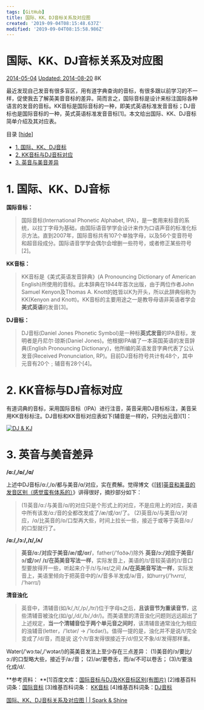 ```yaml
---
tags: [GitHub]
title: 国际、KK、DJ音标关系及对应图
created: '2019-09-04T08:15:48.637Z'
modified: '2019-09-04T08:15:58.986Z'
---
```


# 国际、KK、DJ音标关系及对应图

[2014\-05\-04](http://sparkandshine.net/international-kk-dj-phonetic-symbols-and-the-corresponding-figure/) [Updated: 2014\-08\-20](http://sparkandshine.net/international-kk-dj-phonetic-symbols-and-the-corresponding-figure/) 8K

最近发现自己发音有很多盲区，用有道字典查询的音标，有很多跟以前学习的不一样，促使我去了解英美音音标的差异。简而言之，国际音标是设计来标注国际各种语言的发音的音标。KK音标是国际音标的一种，即美式英语标准发音音标；DJ音标也是国际音标的一种，英式英语标准发音音标\[1\]。本文给出国际、KK、DJ音标简单介绍及其对应表。

目录 \[[hide](#)\]

*   [1\. 国际、KK、DJ音标](#1_KKDJ)
*   [2\. KK音标与DJ音标对应](#2_KKDJ)
*   [3\. 英音与美音差异](#3)

# 1\. 国际、KK、DJ音标

**国际音标：**

> 国际音标(International Phonetic Alphabet, IPA)，是一套用来标音的系统，以拉丁字母为基础，由国际语音学学会设计来作为口语声音的标准化标示方法。直到2007年，国际音标共有107个单独字母，以及56个变音符号和超音段成分。国际语音学学会偶尔会增删一些符号，或者修正某些符号\[2\]。

**KK音标：**

> KK音标是《美式英语发音辞典》(A Pronouncing Dictionary of American English)所使用的音标。此本辞典在1944年首次出版，由于两位作者John Samuel Kenyon及Thomas A. Knott的姓皆以K为开头，所以此辞典俗称为KK(Kenyon and Knott)。KK音标的主要用途之一是教导母语非英语者学会**美式英语**的发音\[3\]。

**DJ音标：**

> DJ音标(Daniel Jones Phonetic Symbol)是一种标**英式发音**的IPA音标，发明者是丹尼尔·琼斯(Daniel Jones)。他根据IPA编了一本英国英语的发音辞典(English Pronouncing Dictionary)，他所编的英语发音字典代表了公认发音(Received Pronunciation, RP)。目前DJ音标符号共计有48个，其中元音有20个﹔辅音有28个\[4\]。

# 2\. KK音标与DJ音标对应

有道词典的音标，采用国际音标（IPA）进行注音，英音采用DJ音标标注，美音采用KK音标标注。DJ音标和KK音标对应表如下(辅音是一样的，只列出元音)\[1\]：

[![DJ & KJ](http://sparkandshine.net/wordpress/wp-content/uploads/2014/03/DJ-KJ_thumb1.jpg "DJ & KJ")](http://sparkandshine.net/wordpress/wp-content/uploads/2014/03/DJ-KJ1.jpg)

# 3\. 英音与美音差异

**/ɑ:/,/ɒ/,/ɑ/**

上述中DJ音标/ɑ:/,/ɒ/都与美音/ɑ/对应，实在费解。觉得博文《[\[转\]英音和美音的发音区别（感觉蛮有体系的）](http://blog.sina.com.cn/s/blog_48ac73250101bhtd.html)》讲得很好，摘抄部分如下：

> (1)英音/ɑ:/与美音/ɑ/的对应只是个形式上的对应，不是应用上的对应，美语中所有该发/ɑ:/音的全都改发成了/æ/或/ɑr/了。
> (2)英音/ɒ/与美音/ɑ/对应，/ɑ/比英音的/ɒ/口型再大些，时间上拉长一些，接近于或等于英音/ɑ:/的口型就行了。

**/ɑ:/,/ɔ:/,/ɪ/,/ʌ/**

> **英音/ɑ:/对应于美音/æ/或/ɑr/**，father(/’fɑðɚ/)除外
> **英音/ɔ:/对应于美音/ɔ/或/ɔr/**
> **/ɪ/在英美音写法一样**，实际发音上，美语的/ɪ/音较英语的/ɪ/音口型要放得开一些，听起来介于/ɪ/与/eɪ/之间
> **/ʌ/在英美音写法一样**，实际发音上，美语里倾向于把英音中的/ʌ/音多半发成/ə/音，如hurry(/’hʌrrɪ/, /‘hərrɪ/)

**清音浊化**

> 英音中，清辅音(如/k/,/t/,/p/,/tr/)位于字母s之后，**且该音节为重读音节**，这些清辅音被浊化(如/g/,/d/,/b/,/dr/)。而美语里的清音浊化问题则远远超出了上述规定，**当一个清辅音位于两个单元音之间时**，该清辅音通常浊化为相应的浊辅音(letter，/’lɛtər/ \-> /’lɛdər/)。值得一提的是，浊化并不是说/t/完全变成了/d/音，而是说 这个/t/音发得很接近于/d/但又不象/d/发得那样重。

Water(/’wɔ:tə/,/’wɔtər/)的英美音发法上至少存在三点差异：
(1)美音的/ɔ/要比/ɔ:/的口型略大些，接近于/a:/音；
(2)/ər/要卷舌，而/ə/不可以卷舌；
(3)/t/要浊化成/d/.

**参考资料：
**\[1\]百度文库：[国际音标与DJ及KK音标区别(有图片)](http://wenku.baidu.com/view/c76e2540a8956bec0975e39f.html)
\[2\]维基百科词条：[国际音标](http://zh.wikipedia.org/wiki/%E5%9B%BD%E9%99%85%E9%9F%B3%E6%A0%87)
\[3\]维基百科词条： [KK音标](http://zh.wikipedia.org/wiki/KK%E9%9F%B3%E6%A8%99)
\[4\]维基百科词条：[DJ音标](http://zh.wikipedia.org/wiki/DJ%E9%9F%B3%E6%A8%99)

[国际、KK、DJ音标关系及对应图 | | Spark & Shine](http://sparkandshine.net/international-kk-dj-phonetic-symbols-and-the-corresponding-figure/)


